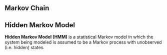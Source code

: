 ## Markov Chain


## Hidden Markov Model
**Hidden Markov Model (HMM)** is a statistical Markov model in which the system being modeled is assumed to be a Markov process with unobserved (i.e. hidden) states.
